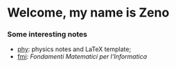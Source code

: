 # Welcome, my name is Zeno

### Some interesting notes
* [phy](https://github.com/zenosaltt/phy): physics notes and LaTeX template;
* [fmi](https://github.com/zenosaltt/fmi): _Fondamenti Matematici per l'Informatica_

<!--
**zenosaltt/zenosaltt** is a ✨ _special_ ✨ repository because its `README.md` (this file) appears on your GitHub profile.

Here are some ideas to get you started:

- 🔭 I’m currently working on ...
- 🌱 I’m currently learning ...
- 🤔 I’m looking for help with ...
- 💬 Ask me about ...
- 📫 How to reach me: ...
- ⚡ Fun fact: ...
-->

